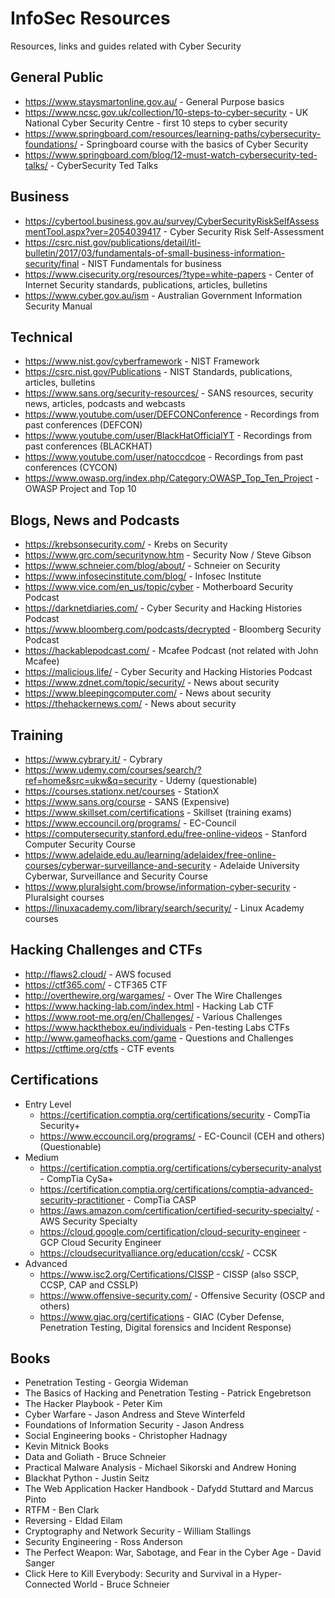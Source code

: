# InfoSec Resources
Resources, links and guides related with Cyber Security

## General Public
* https://www.staysmartonline.gov.au/ - General Purpose basics
* https://www.ncsc.gov.uk/collection/10-steps-to-cyber-security - UK National Cyber Security Centre - first 10 steps to cyber security
* https://www.springboard.com/resources/learning-paths/cybersecurity-foundations/ - Springboard course with the basics of Cyber Security
* https://www.springboard.com/blog/12-must-watch-cybersecurity-ted-talks/ - CyberSecurity Ted Talks

## Business
* https://cybertool.business.gov.au/survey/CyberSecurityRiskSelfAssessmentTool.aspx?ver=2054039417 - Cyber Security Risk Self-Assessment
* https://csrc.nist.gov/publications/detail/itl-bulletin/2017/03/fundamentals-of-small-business-information-security/final - NIST Fundamentals for business
* https://www.cisecurity.org/resources/?type=white-papers - Center of Internet Security standards, publications, articles, bulletins
* https://www.cyber.gov.au/ism - Australian Government Information Security Manual

## Technical
* https://www.nist.gov/cyberframework - NIST Framework
* https://csrc.nist.gov/Publications - NIST Standards, publications, articles, bulletins
* https://www.sans.org/security-resources/ - SANS resources, security news, articles, podcasts and webcasts
* https://www.youtube.com/user/DEFCONConference - Recordings from past conferences (DEFCON)
* https://www.youtube.com/user/BlackHatOfficialYT - Recordings from past conferences (BLACKHAT)
* https://www.youtube.com/user/natoccdcoe - Recordings from past conferences (CYCON)
* https://www.owasp.org/index.php/Category:OWASP_Top_Ten_Project - OWASP Project and Top 10

## Blogs, News and Podcasts
* https://krebsonsecurity.com/ - Krebs on Security
* https://www.grc.com/securitynow.htm - Security Now / Steve Gibson
* https://www.schneier.com/blog/about/ - Schneier on Security
* https://www.infosecinstitute.com/blog/ - Infosec Institute
* https://www.vice.com/en_us/topic/cyber - Motherboard Security Podcast
* https://darknetdiaries.com/ - Cyber Security and Hacking Histories Podcast
* https://www.bloomberg.com/podcasts/decrypted - Bloomberg Security Podcast
* https://hackablepodcast.com/ - Mcafee Podcast (not related with John Mcafee)
* https://malicious.life/ - Cyber Security and Hacking Histories Podcast
* https://www.zdnet.com/topic/security/ - News about security
* https://www.bleepingcomputer.com/ - News about security
* https://thehackernews.com/ - News about security

## Training
* https://www.cybrary.it/ - Cybrary
* https://www.udemy.com/courses/search/?ref=home&src=ukw&q=security - Udemy (questionable)
* https://courses.stationx.net/courses - StationX
* https://www.sans.org/course - SANS (Expensive)
* https://www.skillset.com/certifications - Skillset (training exams)
* https://www.eccouncil.org/programs/ - EC-Council
* https://computersecurity.stanford.edu/free-online-videos - Stanford Computer Security Course
* https://www.adelaide.edu.au/learning/adelaidex/free-online-courses/cyberwar-surveillance-and-security - Adelaide University Cyberwar, Surveillance and Security Course
* https://www.pluralsight.com/browse/information-cyber-security - Pluralsight courses
* https://linuxacademy.com/library/search/security/ - Linux Academy courses

## Hacking Challenges and CTFs
* http://flaws2.cloud/ - AWS focused
* https://ctf365.com/ - CTF365 CTF
* http://overthewire.org/wargames/ - Over The Wire Challenges
* https://www.hacking-lab.com/index.html - Hacking Lab CTF
* https://www.root-me.org/en/Challenges/ - Various Challenges
* https://www.hackthebox.eu/individuals - Pen-testing Labs CTFs
* http://www.gameofhacks.com/game - Questions and Challenges
* https://ctftime.org/ctfs - CTF events 

## Certifications
* Entry Level
  * https://certification.comptia.org/certifications/security - CompTia Security+
  * https://www.eccouncil.org/programs/ - EC-Council (CEH and others)(Questionable)
* Medium
  * https://certification.comptia.org/certifications/cybersecurity-analyst - CompTia CySa+
  * https://certification.comptia.org/certifications/comptia-advanced-security-practitioner - CompTia CASP
  * https://aws.amazon.com/certification/certified-security-specialty/ - AWS Security Specialty
  * https://cloud.google.com/certification/cloud-security-engineer - GCP Cloud Security Engineer
  * https://cloudsecurityalliance.org/education/ccsk/ - CCSK
* Advanced
  * https://www.isc2.org/Certifications/CISSP - CISSP (also SSCP, CCSP, CAP and CSSLP)
  * https://www.offensive-security.com/ - Offensive Security (OSCP and others)
  * https://www.giac.org/certifications - GIAC (Cyber Defense, Penetration Testing, Digital forensics and Incident Response)

## Books
* Penetration Testing - Georgia Wideman
* The Basics of Hacking and Penetration Testing - Patrick Engebretson
* The Hacker Playbook - Peter Kim
* Cyber Warfare - Jason Andress and Steve Winterfeld
* Foundations of Information Security - Jason Andress
* Social Engineering books - Christopher Hadnagy
* Kevin Mitnick Books
* Data and Goliath - Bruce Schneier
* Practical Malware Analysis - Michael Sikorski and Andrew Honing
* Blackhat Python - Justin Seitz
* The Web Application Hacker Handbook - Dafydd Stuttard and Marcus Pinto
* RTFM - Ben Clark
* Reversing - Eldad Eilam
* Cryptography and Network Security - William Stallings 
* Security Engineering - Ross Anderson
* The Perfect Weapon: War, Sabotage, and Fear in the Cyber Age - David Sanger
* Click Here to Kill Everybody: Security and Survival in a Hyper-Connected World -  Bruce Schneier

